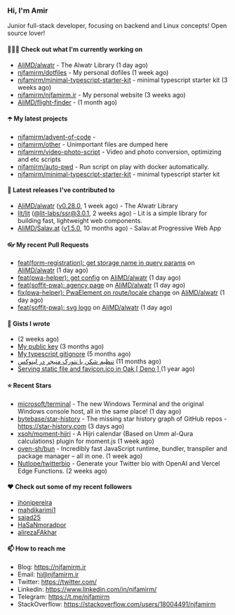 ### Hi, I'm Amir

Junior full-stack developer, focusing on backend and Linux concepts!
Open source lover!

#### 👨🏻‍💻 Check out what I'm currently working on

- [AliMD/alwatr](https://github.com/AliMD/alwatr) - The Alwatr Library (1 day ago)
- [njfamirm/dotfiles](https://github.com/njfamirm/dotfiles) - My personal dofiles (1 week ago)
- [njfamirm/minimal-typescript-starter-kit](https://github.com/njfamirm/minimal-typescript-starter-kit) - minimal typescript starter kit (3 weeks ago)
- [njfamirm/njfamirm.ir](https://github.com/njfamirm/njfamirm.ir) - My personal website (3 weeks ago)
- [AliMD/flight-finder](https://github.com/AliMD/flight-finder) -  (1 month ago)

#### ☂️ My latest projects

- [njfamirm/advent-of-code](https://github.com/njfamirm/advent-of-code) - 
- [njfamirm/other](https://github.com/njfamirm/other) - Unimportant files are dumped here
- [njfamirm/video-photo-script](https://github.com/njfamirm/video-photo-script) - Video and photo conversion, optimizing and etc scripts
- [njfamirm/auto-pwd](https://github.com/njfamirm/auto-pwd) - Run script on play with docker automatically.
- [njfamirm/minimal-typescript-starter-kit](https://github.com/njfamirm/minimal-typescript-starter-kit) - minimal typescript starter kit

#### 🎉 Latest releases I've contributed to

- [AliMD/alwatr](https://github.com/AliMD/alwatr) ([v0.28.0](https://github.com/AliMD/alwatr/releases/tag/v0.28.0), 1 week ago) - The Alwatr Library
- [lit/lit](https://github.com/lit/lit) ([@lit-labs/ssr@3.0.1](https://github.com/lit/lit/releases/tag/%40lit-labs/ssr%403.0.1), 2 weeks ago) - Lit is a simple library for building fast, lightweight web components.
- [AliMD/Salav.at](https://github.com/AliMD/Salav.at) ([v1.5.0](https://github.com/AliMD/Salav.at/releases/tag/v1.5.0), 10 months ago) - Salav.at Progressive Web App

#### 👓 My recent Pull Requests

- [feat(form-registration): get storage name in query params](https://github.com/AliMD/alwatr/pull/760) on [AliMD/alwatr](https://github.com/AliMD/alwatr) (1 day ago)
- [feat(pwa-helper): get config](https://github.com/AliMD/alwatr/pull/759) on [AliMD/alwatr](https://github.com/AliMD/alwatr) (1 day ago)
- [feat(soffit-pwa): agency page](https://github.com/AliMD/alwatr/pull/758) on [AliMD/alwatr](https://github.com/AliMD/alwatr) (1 day ago)
- [fix(pwa-helper): PwaElement on route/locale change](https://github.com/AliMD/alwatr/pull/757) on [AliMD/alwatr](https://github.com/AliMD/alwatr) (1 day ago)
- [feat(soffit-pwa): svg logo](https://github.com/AliMD/alwatr/pull/756) on [AliMD/alwatr](https://github.com/AliMD/alwatr) (1 day ago)

#### 📓 Gists I wrote

- [](https://gist.github.com/022d07ecd84e69ad31ef0bcd32d86b59) (2 weeks ago)
- [My public key](https://gist.github.com/879f720c9ca74a0934ce571b7285ed34) (3 months ago)
- [My typescript gitignore](https://gist.github.com/6a40b1912daab3f91a02a7b53f3f76c3) (5 months ago)
- [تنظیم شکن با نتورک منیجر در لینوکس](https://gist.github.com/cc40c344e89bdcdf77085cbf1fc05162) (11 months ago)
- [Serving static file and favicon.ico in Oak [ Deno ] ](https://gist.github.com/9bcaca2b6a672e729c099193b4aafe9f) (1 year ago)

#### ⭐ Recent Stars

- [microsoft/terminal](https://github.com/microsoft/terminal) - The new Windows Terminal and the original Windows console host, all in the same place! (1 day ago)
- [bytebase/star-history](https://github.com/bytebase/star-history) - The missing star history graph of GitHub repos - https://star-history.com (3 days ago)
- [xsoh/moment-hijri](https://github.com/xsoh/moment-hijri) - A Hijri calendar (Based on Umm al-Qura calculations) plugin for moment.js (1 week ago)
- [oven-sh/bun](https://github.com/oven-sh/bun) - Incredibly fast JavaScript runtime, bundler, transpiler and package manager – all in one. (1 week ago)
- [Nutlope/twitterbio](https://github.com/Nutlope/twitterbio) - Generate your Twitter bio with OpenAI and Vercel Edge Functions. (2 weeks ago)

#### ♥️ Check out some of my recent followers

- [jhonipereira](https://github.com/jhonipereira)
- [mahdikarimi1](https://github.com/mahdikarimi1)
- [sajad25](https://github.com/sajad25)
- [HaSaNmoradpor](https://github.com/HaSaNmoradpor)
- [alirezaFAkhar](https://github.com/alirezaFAkhar)

#### 📫 How to reach me

- Blog: https://njfamirm.ir
- Email: hi@njfamirm.ir
- Twitter: https://twitter.com/
- Linkedin: https://www.linkedin.com/in/njfamirm/
- Telegram: https://t.me/njfamirm
- StackOverflow: https://stackoverflow.com/users/18004491/njfamirm
